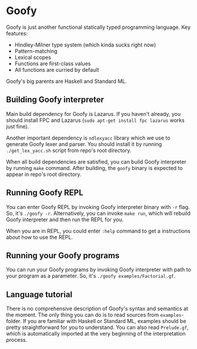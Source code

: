 Goofy
=====

Goofy is just another functional statically typed programming language.
Key features:
- Hindley-Milner type system (which kinda sucks right now)
- Pattern-matching
- Lexical scopes
- Functions are first-class values
- All functions are curried by default

Goofy's big parents are Haskell and Standard ML.

Building Goofy interpreter
--------------------------

Main build dependency for Goofy is Lazarus. If you haven't already, you should install FPC and Lazarus (`sudo
apt-get install fpc lazarus` works just fine).

Another important dependency is `ndlexyacc` library which we use to generate Goofy lexer and parser. You should
install it by running `./get_lex_yacc.sh` script from repo's root directory.

When all build dependencies are satisfied, you can build Goofy interpreter by running `make` command.
After building, the `goofy` binary is expected to appear in repo's root directory.

Running Goofy REPL
------------------

You can enter Goofy REPL by invoking Goofy interpreter binary with `-r` flag. So, it's `./goofy -r`. Alternatively,
you can invoke `make run`, which will rebuild Goofy interpreter and then run the REPL for you.

When you are in REPL, you could enter `:help` command to get a instructions about how to use the REPL.

Running your Goofy programs
---------------------------

You can run your Goofy programs by invoking Goofy interpreter with path to your program as a parameter.
So, it's `./goofy examples/Factorial.gf`.

Language tutorial
-----------------

There is no comprehensive description of Goofy's syntax and semantics at the moment. The only thing you can
do is to read sources from `examples`-folder. If you are familiar with Haskell or Standard ML, examples should be
pretty straightforward for you to understand. You can also read `Prelude.gf`, which is automatically imported
at the very beginning of the interpretation process.
